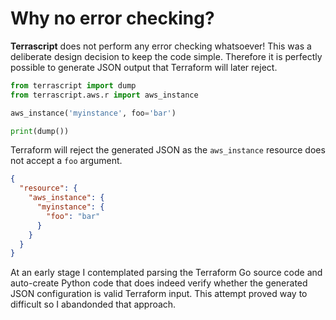 # Why no error checking?

**Terrascript** does not perform any error checking whatsoever! This was a deliberate design decision to keep 
the code simple. Therefore it is perfectly possible to generate JSON output that Terraform will later reject.

```python
from terrascript import dump
from terrascript.aws.r import aws_instance

aws_instance('myinstance', foo='bar')

print(dump())

```

Terraform will reject the generated JSON as the `aws_instance` resource does not accept a `foo` argument.

```json
{
  "resource": {
    "aws_instance": {
      "myinstance": {
        "foo": "bar"
      }
    }
  }
}
```

At an early stage I contemplated parsing the Terraform Go source code and auto-create Python
code that does indeed verify whether the generated JSON configuration is valid Terraform input. This attempt
proved way to difficult so I abandonded that approach.